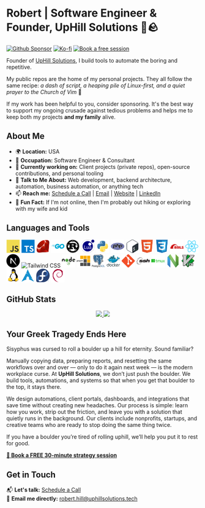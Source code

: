 # Robert | Software Engineer & Founder, UpHill Solutions 🤜🪨
[![Github Sponsor](https://img.shields.io/badge/GitHub%20Sponsor-❤️-steelblue?logo=github&style=for-the-badge)](https://github.com/sponsors/uhs-robert) 
[![Ko-fi](https://img.shields.io/badge/ko--fi-buy%20me%20a%20coffee-darkolivegreen?logo=ko-fi&logoColor=white&style=for-the-badge)](https://ko-fi.com/uphillsolutions)
[![Book a free session](https://img.shields.io/badge/📆%20Book%20a%20Session-Free%2030%20Minutes-indianred?style=for-the-badge)](https://uphillsolutions.tech/contact-us/)


Founder of [UpHill Solutions](https://uphillsolutions.tech), I build tools to automate the boring and repetitive.

My public repos are the home of my personal projects. They all follow the same recipe: _a dash of script, a heaping pile of Linux-first, and a quiet prayer to the Church of Vim_ 🙏

If my work has been helpful to you, consider sponsoring. It's the best way to support my ongoing crusade against tedious problems and helps me to keep both my projects **and my family** alive.

## About Me

- 🌍 **Location:** USA
- 💼 **Occupation:** Software Engineer & Consultant
- 🔭 **Currently working on:** Client projects (private repos), open-source contributions, and personal tooling
- 🧠 **Talk to Me About:** Web development, backend architecture, automation, business automation, or anything tech  
- 📫 **Reach me:** [Schedule a Call](https://uphillsolutions.tech/contact-us/) | [Email](mailto:robert.hill@uphillsolutions.tech) | [Website](https://uphillsolutions.tech) | [LinkedIn](https://www.linkedin.com/in/robert-hill-a6a189125/)
- 🥾 **Fun Fact:** If I'm not online, then I'm probably out hiking or exploring with my wife and kid
  
## Languages and Tools

<p align="left">
  <!-- Core Languages -->
  <img src="https://raw.githubusercontent.com/devicons/devicon/master/icons/javascript/javascript-original.svg" alt="JavaScript" width="35" height="35"/>
  <img src="https://raw.githubusercontent.com/devicons/devicon/master/icons/typescript/typescript-original.svg" alt="TypeScript" width="35" height="35"/>
  <img src="https://raw.githubusercontent.com/devicons/devicon/master/icons/ruby/ruby-original.svg" alt="Ruby" width="35" height="35"/>
  <img src="https://raw.githubusercontent.com/devicons/devicon/master/icons/go/go-original-wordmark.svg" alt="Go" width="35" height="35"/>
  <img src="https://raw.githubusercontent.com/devicons/devicon/master/icons/rust/rust-original.svg" alt="Rust" width="35" height="35"/>
  <img src="https://raw.githubusercontent.com/devicons/devicon/master/icons/lua/lua-original.svg" alt="Lua" width="35" height="35"/>
  <img src="https://raw.githubusercontent.com/devicons/devicon/master/icons/python/python-original.svg" alt="Python" width="35" height="35"/>
  <img src="https://raw.githubusercontent.com/devicons/devicon/master/icons/php/php-original.svg" alt="PHP" width="35" height="35"/>
  <img src="https://raw.githubusercontent.com/devicons/devicon/master/icons/bash/bash-original.svg" alt="Shell" width="35" height="35"/>

  <!-- Web & Frontend -->
  <img src="https://raw.githubusercontent.com/devicons/devicon/master/icons/html5/html5-original.svg" alt="HTML5" width="35" height="35"/>
  <img src="https://raw.githubusercontent.com/devicons/devicon/master/icons/css3/css3-original.svg" alt="CSS3" width="35" height="35"/>
  <img src="https://raw.githubusercontent.com/devicons/devicon/master/icons/rails/rails-plain-wordmark.svg" alt="RubyRails" width="35" height="35"/>
  <img src="https://raw.githubusercontent.com/devicons/devicon/master/icons/react/react-original.svg" alt="React" width="35" height="35"/>
  <img src="https://raw.githubusercontent.com/devicons/devicon/master/icons/nextjs/nextjs-original.svg" alt="Nextjs" width="35" height="35"/>
  <img src="https://www.vectorlogo.zone/logos/tailwindcss/tailwindcss-icon.svg" alt="Tailwind CSS" width="35" height="35"/>
  <img src="https://raw.githubusercontent.com/devicons/devicon/master/icons/nodejs/nodejs-original-wordmark.svg" alt="Node.js" width="35" height="35"/>
  <img src="https://raw.githubusercontent.com/devicons/devicon/master/icons/pnpm/pnpm-original-wordmark.svg" alt="pnpm" width="35" height="35"/>

  <!-- Development Tools -->
  <img src="https://raw.githubusercontent.com/devicons/devicon/master/icons/postgresql/postgresql-original-wordmark.svg" alt="PostgreSQL" width="35" height="35"/>
  <img src="https://raw.githubusercontent.com/devicons/devicon/master/icons/docker/docker-original-wordmark.svg" alt="Docker" width="35" height="35"/>
  <img src="https://raw.githubusercontent.com/devicons/devicon/master/icons/git/git-original.svg" alt="Git" width="35" height="35"/>
  <img src="https://raw.githubusercontent.com/devicons/devicon/master/icons/ssh/ssh-original-wordmark.svg" alt="SSH" width="35" height="35"/>
  <img src="https://raw.githubusercontent.com/devicons/devicon/master/icons/tmux/tmux-plain-wordmark.svg" alt="Tmux" width="35" height="35"/>

  <!-- Editors -->
  <img src="https://raw.githubusercontent.com/devicons/devicon/master/icons/neovim/neovim-original.svg" alt="Neovim" width="35" height="35"/>
  <img src="https://raw.githubusercontent.com/devicons/devicon/master/icons/vim/vim-original.svg" alt="Vim" width="35" height="35"/>

  <!-- Operating Systems -->
  <img src="https://raw.githubusercontent.com/devicons/devicon/master/icons/linux/linux-original.svg" alt="Linux" width="35" height="35"/>
  <img src="https://raw.githubusercontent.com/devicons/devicon/master/icons/archlinux/archlinux-original.svg" alt="ArchLinux" width="35" height="35"/>
  <img src="https://raw.githubusercontent.com/devicons/devicon/master/icons/fedora/fedora-original.svg" alt="Fedora" width="35" height="35"/>
  <img src="https://raw.githubusercontent.com/devicons/devicon/master/icons/debian/debian-original.svg" alt="Debian" width="35" height="35"/>
</p>


## GitHub Stats

<p align=center >
  <a href="https://github.com/uhs-robert">
    <img height="180em" src="https://github-readme-stats-eight-theta.vercel.app/api?username=uhs-robert&show_icons=true&theme=ayu-mirage&include_all_commits=true&count_private=true"/>
    <img height="180em" src="https://github-readme-stats-eight-theta.vercel.app/api/top-langs/?username=uhs-robert&layout=compact&langs_count=8&theme=ayu-mirage&count_private=true"/>
  </a>
</p>


## Your Greek Tragedy Ends Here

Sisyphus was cursed to roll a boulder up a hill for eternity. Sound familiar?

Manually copying data, preparing reports, and resetting the same workflows over and over — only to do it again next week — is the modern workplace curse. At **UpHill Solutions**, we don’t just push the boulder. We build tools, automations, and systems so that when you get that boulder to the top, it stays there.

We design automations, client portals, dashboards, and integrations that save time without creating new headaches. Our process is simple: learn how you work, strip out the friction, and leave you with a solution that quietly runs in the background. Our clients include nonprofits, startups, and creative teams who are ready to stop doing the same thing twice. 

If you have a boulder you’re tired of rolling uphill, we’ll help you put it to rest for good.

**[📆 Book a FREE 30-minute strategy session](https://uphillsolutions.tech/contact-us/)**

## Get in Touch

📬 **Let's talk:** [Schedule a Call](https://uphillsolutions.tech/contact-us/)  
💌 **Email me directly:** robert.hill@uphillsolutions.tech  
